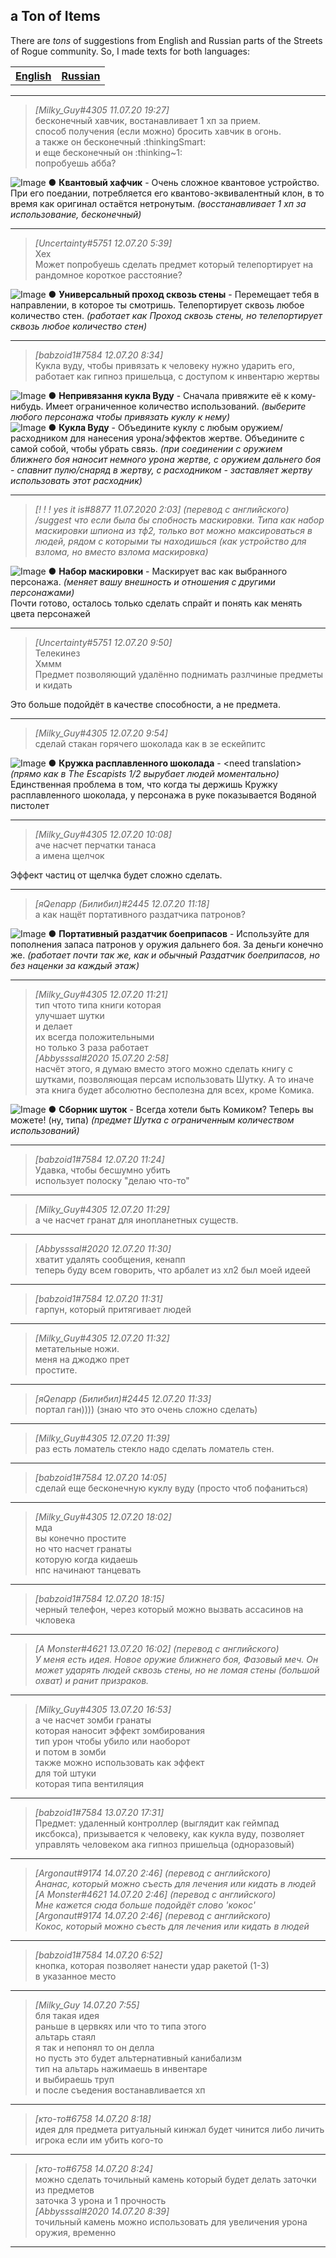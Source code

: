 ﻿## a Ton of Items ##

There are *tons* of suggestions from English and Russian parts of the Streets of Rogue community. So, I made texts for both languages:

<table>
<th><a href="https://github.com/Abbysssal/aToI/blob/master/README.md">English</a></th>
<th><a href="https://github.com/Abbysssal/aToI/blob/master/README-ru.md">Russian</a></th>
</table>

***
> *[Milky_Guy#4305 11.07.20 19:27]*<br/>
> бесконечный хавчик, востанавливает 1 хп за прием.<br/>
> способ получения (если можно) бросить хавчик в огонь.<br/>
> а также он бесконечный :thinkingSmart:<br/>
> и еще бесконечный он :thinking\~1:<br/>
> попробуешь абба?<br/>

![Image](./img/QuantumFud.png)
● **Квантовый хафчик** - Очень сложное квантовое устройство. При его поедании, потребляется его квантово-эквивалентный клон, в то время как оригинал остаётся нетронутым. *(восстанавливает 1 хп за использование, бесконечный)*<br/>
***
> *[Uncertainty#5751 12.07.20 5:39]*<br/>
> Хех<br/>
> Может попробуешь сделать предмет который телепортирует на рандомное короткое расстояние?<br/>

![Image](./img/WildBypasser.png)
● **Универсальный проход сквозь стены** - Перемещает тебя в направлении, в которое ты смотришь. Телепортирует сквозь любое количество стен. *(работает как Проход сквозь стены, но телепортирует сквозь любое количество стен)*<br/>
***
> *[babzoid1#7584 12.07.20 8:34]*<br/>
> Кукла вуду, чтобы привязать к человеку нужно ударить его, работает как гипноз пришельца, с доступом к инвентарю жертвы<br/>

![Image](./img/VoodooInactive.png)
● **Непривязання кукла Вуду** - Сначала привяжите её к кому-нибудь. Имеет ограниченное количество использований. *(выберите любого персонажа чтобы привязать куклу к нему)*<br/>
![Image](./img/Voodoo.png)
● **Кукла Вуду** - Объедините куклу с любым оружием/расходником для нанесения урона/эффектов жертве. Объедините с самой собой, чтобы убрать связь. *(при соединении с оружием ближнего боя наносит немного урона жертве, с оружием дальнего боя - спавнит пулю/снаряд в жертву, с расходником - заставляет жертву использовать этот расходник)*<br/>
***
> *[! ! ! yes it is#8877 11.07.2020 2:03] (перевод с английского)*<br/>
> */suggest что если была бы спобность маскировки. Типа как набор маскировки шпиона из тф2, только вот можно максироваться в людей, рядом с которыми ты находишься (как устройство для взлома, но вместо взлома маскировка)*<br/>

![Image](./img/DisguiseKit.png)
● **Набор маскировки** - Маскирует вас как выбранного персонажа. *(меняет вашу внешность и отношения с другими персонажами)*<br/>
Почти готово, осталось только сделать спрайт и понять как менять цвета персонажей<br/>
***
> *[Uncertainty#5751 12.07.20 9:50]*<br/>
> Телекинез<br/>
> Хммм<br/>
> Предмет позволяющий удалённо поднимать разлчиные предметы<br/>
> и кидать<br/>

Это больше подойдёт в качестве способности, а не предмета.<br/>
***
> *[Milky_Guy#4305 12.07.20 9:54]*<br/>
> сделай стакан горячего шоколада как в зе ескейпитс<br/>

![Image](./img/CupOfMoltenChocolate.png)
● **Кружка расплавленного шоколада** - \<need translation\> *(прямо как в The Escapists 1/2 вырубает людей моментально)*<br/>
Единственная проблема в том, что когда ты держишь Кружку расплавленного шоколада, у персонажа в руке показывается Водяной пистолет<br/>
***
> *[Milky_Guy#4305 12.07.20 10:08]*<br/>
> аче насчет перчатки танаса<br/>
> а имена щелчок<br/>

Эффект частиц от щелчка будет сложно сделать.<br/>
***
> *[яQenapp (Билибил)#2445 12.07.20 11:18]*<br/>
> а как нащёт портативного раздатчика патронов?<br/>

![Image](./img/PortableAmmoDispenser.png)
● **Портативный раздатчик боеприпасов** - Используйте для пополнения запаса патронов у оружия дальнего боя. За деньги конечно же. *(работает почти так же, как и обычный Раздатчик боеприпасов, но без наценки за каждый этаж)*<br/>
***
> *[Milky_Guy#4305 12.07.20 11:21]*<br/>
> тип чтото типа книги которая<br/>
> улучшает шутки<br/>
> и делает<br/>
> их всегда положительными<br/>
> но только 3 раза работает<br/>
> *[Abbysssal#2020 15.07.20 2:58]*<br/>
> насчёт этого, я думаю вместо этого можно сделать книгу с шутками, позволяющая персам использовать Шутку. А то иначе эта книга будет абсолютно бесполезна для всех, кроме Комика.<br/>

![Image](./img/JokeBook.png)
● **Сборник шуток** - Всегда хотели быть Комиком? Теперь вы можете! (ну, типа) *(предмет Шутка с ограниченным количеством использований)*<br/>
***
> *[babzoid1#7584 12.07.20 11:24]*<br/>
> Удавка, чтобы бесшумно убить<br/>
> использует полоску "делаю что-то"<br/>
***
> *[Milky_Guy#4305 12.07.20 11:29]*<br/>
> а че насчет гранат для инопланетных существ.<br/>
***
> *[Abbysssal#2020 12.07.20 11:30]*<br/>
> хватит удалять сообщения, кенапп<br/>
> теперь буду всем говорить, что арбалет из хл2 был моей идеей<br/>
***
> *[babzoid1#7584 12.07.20 11:31]*<br/>
> гарпун, который притягивает людей<br/>
***
> *[Milky_Guy#4305 12.07.20 11:32]*<br/>
> метательные ножи.<br/>
> меня на джоджо прет<br/>
> простите.<br/>
***
> *[яQenapp (Билибил)#2445 12.07.20 11:33]*<br/>
> портал ган)))) (знаю что это очень сложно сделать)<br/>
***
> *[Milky_Guy#4305 12.07.20 11:39]*<br/>
> раз есть ломатель стекло надо сделать ломатель стен.<br/>
***
> *[babzoid1#7584 12.07.20 14:05]*<br/>
> сделай еще бесконечную куклу вуду (просто чтоб пофаниться)<br/>
***
> *[Milky_Guy#4305 12.07.20 18:02]*<br/>
> мда<br/>
> вы конечно простите<br/>
> но что насчет гранаты<br/>
> которую когда кидаешь<br/>
> нпс начинают танцевать<br/>
***
> *[babzoid1#7584 12.07.20 18:15]*<br/>
> черный телефон, через который можно вызвать ассасинов на чкловека<br/>
***
> *[A Monster#4621 13.07.20 16:02] (перевод с английского)*<br/>
> *У меня есть идея. Новое оружие ближнего боя, Фазовый меч. Он может ударять людей сквозь стены, но не ломая стены (большой охват) и ранит призраков.*<br/>
***
> *[Milky_Guy#4305 13.07.20 16:53]*<br/>
> а че насчет зомби гранаты<br/>
> которая наносит эффект зомбирования<br/>
> тип урон чтобы убило или наоборот<br/>
> и потом в зомби<br/>
> также можно использовать как эффект<br/>
> для той штуки<br/>
> которая типа вентиляция<br/>
***
> *[babzoid1#7584 13.07.20 17:31]*<br/>
> Предмет: удаленный контроллер (выглядит как геймпад иксбокса), призывается к человеку, как кукла вуду, позволяет управлять человеком  ака гипноз пришельца (одноразовый)<br/>
***
> *[Argonaut#9174 14.07.20 2:46] (перевод с английского)*<br/>
> *Ананас, который можно съесть для лечения или кидать в людей*<br/>
> *[A Monster#4621 14.07.20 2:46] (перевод с английского)*<br/>
> *Мне кажется сюда больше подойдёт слово 'кокос'*<br/>
> *[Argonaut#9174 14.07.20 2:46] (перевод с английского)*<br/>
> *Кокос, который можно съесть для лечения или кидать в людей*<br/>
***
> *[babzoid1#7584 14.07.20 6:52]*<br/>
> кнопка, которая позволяет нанести удар ракетой (1-3)<br/>
> в указанное место<br/>
***
> *[Milky_Guy 14.07.20 7:55]*<br/>
> бля такая идея<br/>
> раньше в цервкях или что то типа этого<br/>
> альтарь стаял<br/>
> я так и непонял то он делла<br/>
> но пусть это будет альтернативный канибализм<br/>
> тип на альтарь нажимаешь в инвентаре<br/>
> и выбираешь труп<br/>
> и после съедения востанавливается хп<br/>
***
> *[кто-то#6758 14.07.20 8:18]*<br/>
> идея для предмета ритуальный кинжал будет чинится либо личить игрока если им убить кого-то<br/>
***
> *[кто-то#6758 14.07.20 8:24]*<br/>
> можно сделать точильный камень который будет делать заточки из предметов<br/>
> заточка 3 урона и 1 прочность<br/>
> *[Abbysssal#2020 14.07.20 8:39]*<br/>
> точильный камень можно использовать для увеличения урона оружия, временно<br/>
***


















